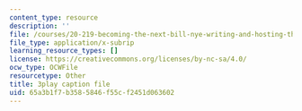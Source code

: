 ```yaml
---
content_type: resource
description: ''
file: /courses/20-219-becoming-the-next-bill-nye-writing-and-hosting-the-educational-show-january-iap-2015/65a3b1f7b3585846f55cf2451d063602_5eF2qCWtifM.srt
file_type: application/x-subrip
learning_resource_types: []
license: https://creativecommons.org/licenses/by-nc-sa/4.0/
ocw_type: OCWFile
resourcetype: Other
title: 3play caption file
uid: 65a3b1f7-b358-5846-f55c-f2451d063602
---
```

